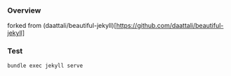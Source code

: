 ### Overview

forked from (daattali/beautiful-jekyll)[https://github.com/daattali/beautiful-jekyll]

### Test

```
bundle exec jekyll serve
```
